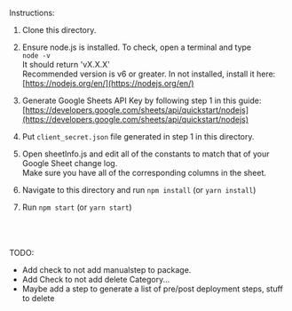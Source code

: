 Instructions:

1. Clone this directory.

2. Ensure node.js is installed. To check, open a terminal and type <br>
`node -v`<br>
It should return 'vX.X.X'<br>
Recommended version is v6 or greater.
In not installed, install it here: [https://nodejs.org/en/](https://nodejs.org/en/)

3. Generate Google Sheets API Key by following step 1 in this guide:<br>
[https://developers.google.com/sheets/api/quickstart/nodejs](https://developers.google.com/sheets/api/quickstart/nodejs)

4. Put `client_secret.json` file generated in step 1 in this directory.

5. Open sheetInfo.js and edit all of the constants to match that of your Google Sheet change log.<br>
Make sure you have all of the corresponding columns in the sheet.

6. Navigate to this directory and run `npm install` (or `yarn install`)

7. Run `npm start` (or `yarn start`)

<br><br><br>
TODO:
+ Add check to not add manualstep to package.
+ Add Check to not add delete Category...
+ Maybe add a step to generate a list of pre/post deployment steps, stuff to delete